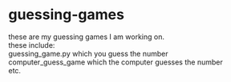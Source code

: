 # guessing-games
these are my guessing games I am working on.  
these include:  
  guessing_game.py which you guess the number  
  computer_guess_game which the computer guesses the number  
  etc. 
